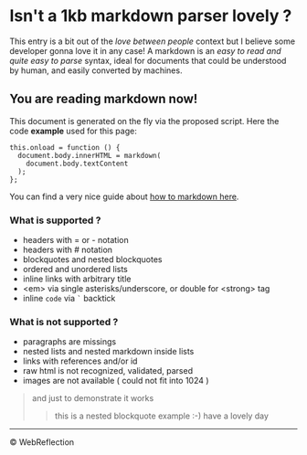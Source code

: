 Isn't a 1kb markdown parser lovely ?
====================================

This entry is a bit out of the *love between people* context but I believe some developer gonna love it in any case!
A markdown is an _easy to read and quite easy to parse_ syntax, ideal for documents
that could be understood by human, and easily converted by machines.

You are reading markdown now!
-----------------------------
This document is generated on the fly via the proposed script.
Here the code **example** used for this page:

    this.onload = function () {
      document.body.innerHTML = markdown(
        document.body.textContent
      );
    };

You can find a very nice guide about [how to markdown here](http://daringfireball.net/projects/markdown/syntax "markdown style guide").

### What is supported ?
  * headers with = or - notation
  * headers with # notation
  * blockquotes and nested blockquotes
  * ordered and unordered lists
  * inline links with arbitrary title
  * &lt;em&gt; via single asterisks/underscore, or double for &lt;strong&gt; tag
  * inline `code` via `` ` `` backtick

### What is not supported ? ###
  * paragraphs are missings
  * nested lists and nested markdown inside lists
  * links with references and/or id
  * raw html is not recognized, validated, parsed
  * images are not available ( could not fit into 1024 )

> and just to demonstrate it works
> > this is a nested blockquote example :-)
> have a lovely day

- - -
&copy; WebReflection
